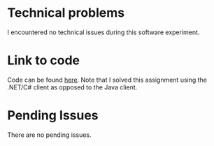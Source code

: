 # Technical problems
I encountered no technical issues during this software experiment. 

# Link to code
Code can be found [here]().
Note that I solved this assignment using the .NET/C# client as opposed to the Java client.

# Pending Issues
There are no pending issues.